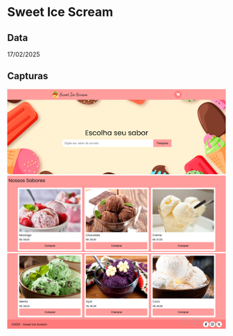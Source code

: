 # Sweet Ice Scream

## Data
17/02/2025

## Capturas
<div>
    <img src="./Capturas/Captura01.png">
    <img src="./Capturas/Captura02.png">
    <img src="./Capturas/Captura03.png">
</div>